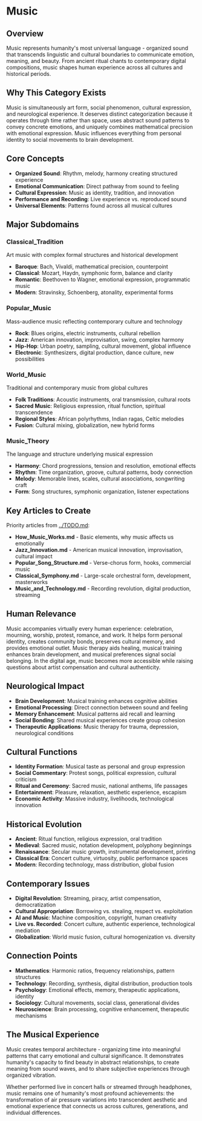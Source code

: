 # Music

## Overview
Music represents humanity's most universal language - organized sound that transcends linguistic and cultural boundaries to communicate emotion, meaning, and beauty. From ancient ritual chants to contemporary digital compositions, music shapes human experience across all cultures and historical periods.

## Why This Category Exists
Music is simultaneously art form, social phenomenon, cultural expression, and neurological experience. It deserves distinct categorization because it operates through time rather than space, uses abstract sound patterns to convey concrete emotions, and uniquely combines mathematical precision with emotional expression. Music influences everything from personal identity to social movements to brain development.

## Core Concepts
- **Organized Sound**: Rhythm, melody, harmony creating structured experience
- **Emotional Communication**: Direct pathway from sound to feeling
- **Cultural Expression**: Music as identity, tradition, and innovation
- **Performance and Recording**: Live experience vs. reproduced sound
- **Universal Elements**: Patterns found across all musical cultures

## Major Subdomains

### Classical_Tradition
Art music with complex formal structures and historical development
- **Baroque**: Bach, Vivaldi, mathematical precision, counterpoint
- **Classical**: Mozart, Haydn, symphonic form, balance and clarity
- **Romantic**: Beethoven to Wagner, emotional expression, programmatic music
- **Modern**: Stravinsky, Schoenberg, atonality, experimental forms

### Popular_Music
Mass-audience music reflecting contemporary culture and technology
- **Rock**: Blues origins, electric instruments, cultural rebellion
- **Jazz**: American innovation, improvisation, swing, complex harmony
- **Hip-Hop**: Urban poetry, sampling, cultural movement, global influence
- **Electronic**: Synthesizers, digital production, dance culture, new possibilities

### World_Music
Traditional and contemporary music from global cultures
- **Folk Traditions**: Acoustic instruments, oral transmission, cultural roots
- **Sacred Music**: Religious expression, ritual function, spiritual transcendence
- **Regional Styles**: African polyrhythms, Indian ragas, Celtic melodies
- **Fusion**: Cultural mixing, globalization, new hybrid forms

### Music_Theory
The language and structure underlying musical expression
- **Harmony**: Chord progressions, tension and resolution, emotional effects
- **Rhythm**: Time organization, groove, cultural patterns, body connection
- **Melody**: Memorable lines, scales, cultural associations, songwriting craft
- **Form**: Song structures, symphonic organization, listener expectations

## Key Articles to Create
Priority articles from [../TODO.md](../TODO.md#music-articles):
- **How_Music_Works.md** - Basic elements, why music affects us emotionally
- **Jazz_Innovation.md** - American musical innovation, improvisation, cultural impact
- **Popular_Song_Structure.md** - Verse-chorus form, hooks, commercial music
- **Classical_Symphony.md** - Large-scale orchestral form, development, masterworks
- **Music_and_Technology.md** - Recording revolution, digital production, streaming

## Human Relevance
Music accompanies virtually every human experience: celebration, mourning, worship, protest, romance, and work. It helps form personal identity, creates community bonds, preserves cultural memory, and provides emotional outlet. Music therapy aids healing, musical training enhances brain development, and musical preferences signal social belonging. In the digital age, music becomes more accessible while raising questions about artist compensation and cultural authenticity.

## Neurological Impact
- **Brain Development**: Musical training enhances cognitive abilities
- **Emotional Processing**: Direct connection between sound and feeling
- **Memory Enhancement**: Musical patterns aid recall and learning
- **Social Bonding**: Shared musical experiences create group cohesion
- **Therapeutic Applications**: Music therapy for trauma, depression, neurological conditions

## Cultural Functions
- **Identity Formation**: Musical taste as personal and group expression
- **Social Commentary**: Protest songs, political expression, cultural criticism
- **Ritual and Ceremony**: Sacred music, national anthems, life passages
- **Entertainment**: Pleasure, relaxation, aesthetic experience, escapism
- **Economic Activity**: Massive industry, livelihoods, technological innovation

## Historical Evolution
- **Ancient**: Ritual function, religious expression, oral tradition
- **Medieval**: Sacred music, notation development, polyphony beginnings
- **Renaissance**: Secular music growth, instrumental development, printing
- **Classical Era**: Concert culture, virtuosity, public performance spaces
- **Modern**: Recording technology, mass distribution, global fusion

## Contemporary Issues
- **Digital Revolution**: Streaming, piracy, artist compensation, democratization
- **Cultural Appropriation**: Borrowing vs. stealing, respect vs. exploitation
- **AI and Music**: Machine composition, copyright, human creativity
- **Live vs. Recorded**: Concert culture, authentic experience, technological mediation
- **Globalization**: World music fusion, cultural homogenization vs. diversity

## Connection Points
- **Mathematics**: Harmonic ratios, frequency relationships, pattern structures
- **Technology**: Recording, synthesis, digital distribution, production tools
- **Psychology**: Emotional effects, memory, therapeutic applications, identity
- **Sociology**: Cultural movements, social class, generational divides
- **Neuroscience**: Brain processing, cognitive enhancement, therapeutic mechanisms

## The Musical Experience
Music creates temporal architecture - organizing time into meaningful patterns that carry emotional and cultural significance. It demonstrates humanity's capacity to find beauty in abstract relationships, to create meaning from sound waves, and to share subjective experiences through organized vibration.

Whether performed live in concert halls or streamed through headphones, music remains one of humanity's most profound achievements: the transformation of air pressure variations into transcendent aesthetic and emotional experience that connects us across cultures, generations, and individual differences.